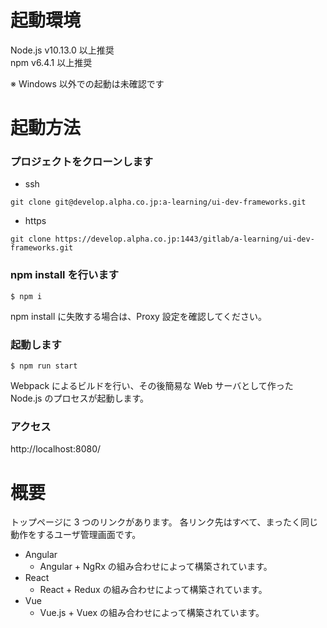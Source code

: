 # 起動環境

Node.js v10.13.0 以上推奨  
npm v6.4.1 以上推奨  

※ Windows 以外での起動は未確認です

# 起動方法

### プロジェクトをクローンします

- ssh

`git clone git@develop.alpha.co.jp:a-learning/ui-dev-frameworks.git`

- https

`git clone https://develop.alpha.co.jp:1443/gitlab/a-learning/ui-dev-frameworks.git`

### npm install を行います

`$ npm i`

npm install に失敗する場合は、Proxy 設定を確認してください。

### 起動します

`$ npm run start`

Webpack によるビルドを行い、その後簡易な Web サーバとして作った Node.js のプロセスが起動します。

### アクセス

http://localhost:8080/

# 概要

トップページに 3 つのリンクがあります。
各リンク先はすべて、まったく同じ動作をするユーザ管理画面です。

- Angular
  - Angular + NgRx の組み合わせによって構築されています。
- React
  - React + Redux の組み合わせによって構築されています。
- Vue
  - Vue.js + Vuex の組み合わせによって構築されています。

